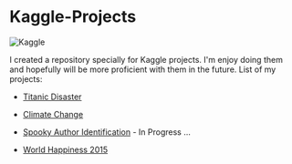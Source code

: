 # Kaggle-Projects
![Kaggle](http://www.thomas-robert.fr/wp-content/uploads/postprevs/1383.png)

I created a repository specially for Kaggle projects. I'm enjoy doing them and hopefully will be more proficient with them in the future.
List of my projects: 

* [Titanic Disaster](https://github.com/chinguyen2303/Titanic-Project)

* [Climate Change](https://github.com/chinguyen2303/Kaggle-Projects/tree/master/Climate%20Change) 

* [Spooky Author Identification](https://github.com/chinguyen2303/Kaggle-Projects/tree/master/Climate%20Change) - In Progress ... 


* [World Happiness 2015](https://github.com/chinguyen2303/Kaggle-Projects/tree/master/World%20Happiness%202015) 
